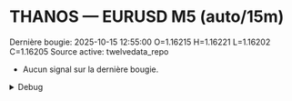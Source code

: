 # THANOS — EURUSD M5 (auto/15m)
Dernière bougie: 2025-10-15 12:55:00  O=1.16215  H=1.16221  L=1.16202  C=1.16205
Source active: twelvedata_repo

- Aucun signal sur la dernière bougie.

<details><summary>Debug</summary>

- TD_API_KEY manquant.

</details>